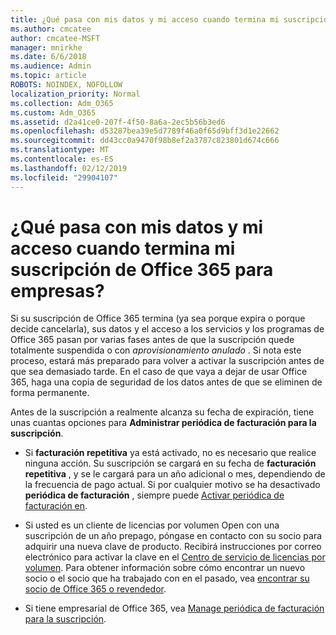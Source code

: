 ```yaml
---
title: ¿Qué pasa con mis datos y mi acceso cuando termina mi suscripción de Office 365 para empresas?
ms.author: cmcatee
author: cmcatee-MSFT
manager: mnirkhe
ms.date: 6/6/2018
ms.audience: Admin
ms.topic: article
ROBOTS: NOINDEX, NOFOLLOW
localization_priority: Normal
ms.collection: Adm_O365
ms.custom: Adm_O365
ms.assetid: d2a41ce0-207f-4f50-8a6a-2ec5b56b3ed6
ms.openlocfilehash: d53287bea39e5d7789f46a0f65d9bff3d1e22662
ms.sourcegitcommit: dd43cc0a9470f98b8ef2a3787c823801d674c666
ms.translationtype: MT
ms.contentlocale: es-ES
ms.lasthandoff: 02/12/2019
ms.locfileid: "29904107"
---
```

# <a name="what-happens-to-my-data-and-access-when-my-office-365-for-business-subscription-ends"></a>¿Qué pasa con mis datos y mi acceso cuando termina mi suscripción de Office 365 para empresas?

Si su suscripción de Office 365 termina (ya sea porque expira o porque decide cancelarla), sus datos y el acceso a los servicios y los programas de Office 365 pasan por varias fases antes de que la suscripción quede totalmente suspendida o con  *aprovisionamiento anulado*  . Si nota este proceso, estará más preparado para volver a activar la suscripción antes de que sea demasiado tarde. En el caso de que vaya a dejar de usar Office 365, haga una copia de seguridad de los datos antes de que se eliminen de forma permanente. 
  
Antes de la suscripción a realmente alcanza su fecha de expiración, tiene unas cuantas opciones para **Administrar periódica de facturación para la suscripción**. 
  
- Si **facturación repetitiva** ya está activado, no es necesario que realice ninguna acción. Su suscripción se cargará en su fecha de **facturación repetitiva** , y se le cargará para un año adicional o mes, dependiendo de la frecuencia de pago actual. Si por cualquier motivo se ha desactivado **periódica de facturación** , siempre puede [Activar periódica de facturación en](https://support.office.com/article/8d83b530-f4ca-47f6-a666-e5791cbacc7e).
    
- Si usted es un cliente de licencias por volumen Open con una suscripción de un año prepago, póngase en contacto con su socio para adquirir una nueva clave de producto. Recibirá instrucciones por correo electrónico para activar la clave en el [Centro de servicio de licencias por volumen](https://go.microsoft.com/fwlink/p/?LinkID=282016). Para obtener información sobre cómo encontrar un nuevo socio o el socio que ha trabajado con en el pasado, vea [encontrar su socio de Office 365 o revendedor](https://support.office.com/article/b6c18a9b-2aed-4c84-9d75-af709160258c).
    
- Si tiene empresarial de Office 365, vea [Manage periódica de facturación para la suscripción](https://support.office.com/article/8d83b530-f4ca-47f6-a666-e5791cbacc7e).
    

